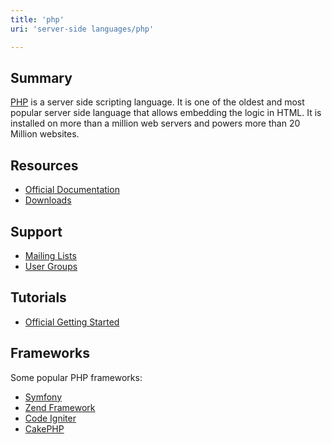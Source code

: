 ```yaml
---
title: 'php'
uri: 'server-side languages/php'

---
```

## Summary

[PHP](http://www.php.net/) is a server side scripting language. It is one of the oldest and most popular server side language that allows embedding the logic in HTML. It is installed on more than a million web servers and powers more than 20 Million websites.

## Resources

-   [Official Documentation](http://www.php.net/manual/en/)
-   [Downloads](http://www.php.net/downloads.php)

## Support

-   [Mailing Lists](http://www.php.net/mailing-lists.php)
-   [User Groups](http://www.phpusergroups.org/)

## Tutorials

-   [Official Getting Started](http://php.net/manual/en/getting-started.php)

## Frameworks

Some popular PHP frameworks:

-   [Symfony](http://symfony.com/)
-   [Zend Framework](http://framework.zend.com)
-   [Code Igniter](http://codeigniter.com/)
-   [CakePHP](http://cakephp.org)
